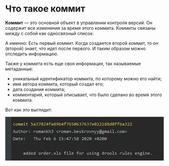 # Что такое коммит

**Коммит** — это основной объект в управлении контроля версий. Он содержит все изменения за время этого коммита. Коммиты связаны между с собой как односвязный список. 

А именно: Есть первый коммит. Когда создается второй коммит, то он (второй) знает, что идет после первого. И таким образом можно отследить информацию. 

Также у коммита есть еще своя информация, так называемые метаданные:

- уникальный идентификатор коммита, по которому можно его найти;
- имя автора коммита, который создал его;
- дата создания коммита;
- комментарий, который описывает, что было сделано во время этого коммита.

Вот как это выглядит:

![Committed](./assets/comm.jpg)